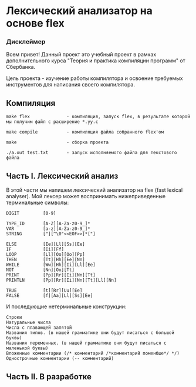 # Лексический анализатор на основе flex
### Дисклеймер ###
Всем привет!
Данный проект это учебный проект в рамках дополнительного курса "Теория и практика компиляции программ" от Сбербанка.

Цель проекта - изучение работы компилятора и освоение требуемых инструментов для написания своего компилятора.

## Компиляция ##
```
make flex              - компиляция, запуск flex, в результате которой мы получим файл с расширение *.yy.c

make compile           - компиляция файла собранного flex'ом

make                   - сборка проекта

./a.out test.txt       - запуск исполняемого файла для текстового файла
```

## Часть I. Лексический анализ ##
В этой части мы напишем лексический анализатор на flex (fast lexical analyser).
Мой лексер может воспринимать нижеприведенные терминальные символы:
```
DIGIT         [0-9]

TYPE_ID       [A-Z][A-Za-z0-9_]*
VAR           [a-z][A-Za-z0-9_]*
STRING        ["][^\0"<<EOF>>]*["]

ELSE          [Ee][Ll][Ss][Ee]
IF            [Ii][Ff]
LOOP          [Ll][Oo][Oo][Pp]
THEN          [Tt][Hh][Ee][Nn]
WHILE         [Ww][Hh][Ii][Ll][Ee]
NOT           [Nn][Oo][Tt]
PRINT         [Pp][Rr][Ii][Nn][Tt]
PRINTLN       [Pp][Rr][Ii][Nn][Tt][Ll][Nn]

TRUE          [t][Rr][Uu][Ee]
FALSE         [f][Aa][Ll][Ss][Ee]
```

И последующие нетерминальные конструкции:
```
Строки
Натуральные числа
Числа с плавающей запятой
Названия типов. (в нашей грамматике они будут писаться с большой буквы)
Названия переменных. (в нашей грамматике они будут писаться с маленькой буквы)
Вложенные комментарии (/* комментарий /*комментарий поменбше*/ */)
Однострочные комментарии (-- комментарий)
```

## Часть II. В разработке ##



